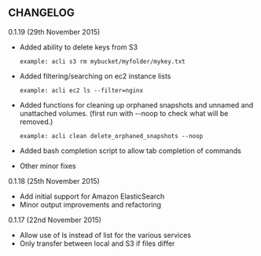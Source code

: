 CHANGELOG
---------

0.1.19 (29th November 2015)

- Added ability to delete keys from S3

    `example: acli s3 rm mybucket/myfolder/mykey.txt`

- Added filtering/searching on ec2 instance lists

    `example: acli ec2 ls --filter=nginx`

- Added functions for cleaning up orphaned snapshots and unnamed and unattached volumes. (first run with --noop to check what will be removed.)

    `example: acli clean delete_orphaned_snapshots --noop`

- Added bash completion script to allow tab completion of commands
- Other minor fixes

0.1.18 (25th November 2015)

- Add initial support for Amazon ElasticSearch
- Minor output improvements and refactoring

0.1.17 (22nd November 2015)

- Allow use of ls instead of list for the various services
- Only transfer between local and S3 if files differ
